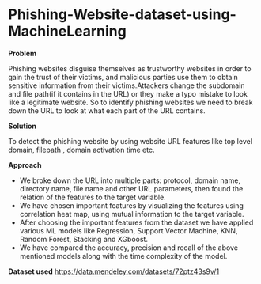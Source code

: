 # Phishing-Website-dataset-using-MachineLearning


**Problem**

Phishing websites disguise themselves as trustworthy websites in order to gain the trust of their victims, and malicious parties use them to obtain sensitive information from their victims.Attackers change the subdomain and file path(if it contains in the URL) or they make a  typo mistake to look like a legitimate website. So to identify phishing websites we need to break down the URL to look at what each part of the URL contains.

**Solution**

To detect the phishing website by using website URL features like top level domain, filepath , domain activation time etc.

**Approach**

- We broke down the URL into multiple parts: protocol, domain name, directory name, file name and other URL parameters, then found the relation of the features to the target variable.
- We have chosen important features by visualizing the features using correlation heat map, using mutual information to the target variable.
- After choosing the important features from the dataset we have applied various ML models like Regression, Support Vector Machine, KNN, Random Forest, Stacking and XGboost. 
- We have compared the accuracy, precision and recall of the above mentioned models along with the time complexity of the model.

**Dataset used**
https://data.mendeley.com/datasets/72ptz43s9v/1






